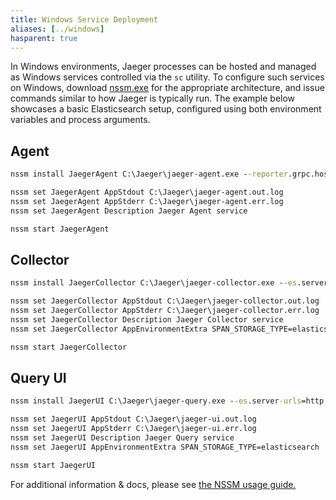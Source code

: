 ```yaml
---
title: Windows Service Deployment
aliases: [../windows]
hasparent: true
---
```


In Windows environments, Jaeger processes can be hosted and managed as Windows services controlled via the `sc` utility.  To configure such services on Windows, download [nssm.exe](https://nssm.cc/download) for the appropriate architecture, and issue commands similar to how Jaeger is typically run.  The example below showcases a basic Elasticsearch setup, configured using both environment variables and process arguments.

## Agent
```bat
nssm install JaegerAgent C:\Jaeger\jaeger-agent.exe --reporter.grpc.host-port=localhost:14250

nssm set JaegerAgent AppStdout C:\Jaeger\jaeger-agent.out.log
nssm set JaegerAgent AppStderr C:\Jaeger\jaeger-agent.err.log
nssm set JaegerAgent Description Jaeger Agent service

nssm start JaegerAgent
```

## Collector
```bat
nssm install JaegerCollector C:\Jaeger\jaeger-collector.exe --es.server-urls=http://localhost:9200 --es.username=jaeger --es.password=PASSWORD

nssm set JaegerCollector AppStdout C:\Jaeger\jaeger-collector.out.log
nssm set JaegerCollector AppStderr C:\Jaeger\jaeger-collector.err.log
nssm set JaegerCollector Description Jaeger Collector service
nssm set JaegerCollector AppEnvironmentExtra SPAN_STORAGE_TYPE=elasticsearch

nssm start JaegerCollector
```

## Query UI
```bat
nssm install JaegerUI C:\Jaeger\jaeger-query.exe --es.server-urls=http://localhost:9200 --es.username=jaeger --es.password=PASSWORD

nssm set JaegerUI AppStdout C:\Jaeger\jaeger-ui.out.log
nssm set JaegerUI AppStderr C:\Jaeger\jaeger-ui.err.log
nssm set JaegerUI Description Jaeger Query service
nssm set JaegerUI AppEnvironmentExtra SPAN_STORAGE_TYPE=elasticsearch

nssm start JaegerUI
```

For additional information & docs, please see [the NSSM usage guide.](https://nssm.cc/usage)